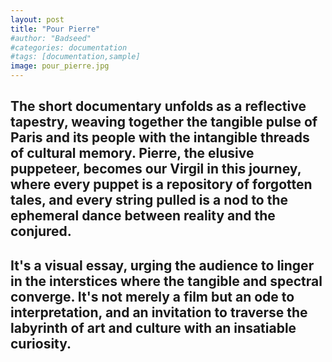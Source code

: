 ```yaml
---
layout: post
title: "Pour Pierre"
#author: "Badseed"
#categories: documentation
#tags: [documentation,sample]
image: pour_pierre.jpg
---
```


## The short documentary unfolds as a reflective tapestry, weaving together the tangible pulse of Paris and its people with the intangible threads of cultural memory. Pierre, the elusive puppeteer, becomes our Virgil in this journey, where every puppet is a repository of forgotten tales, and every string pulled is a nod to the ephemeral dance between reality and the conjured. 

## It's a visual essay, urging the audience to linger in the interstices where the tangible and spectral converge. It's not merely a film but an ode to interpretation, and an invitation to traverse the labyrinth of art and culture with an insatiable curiosity.

